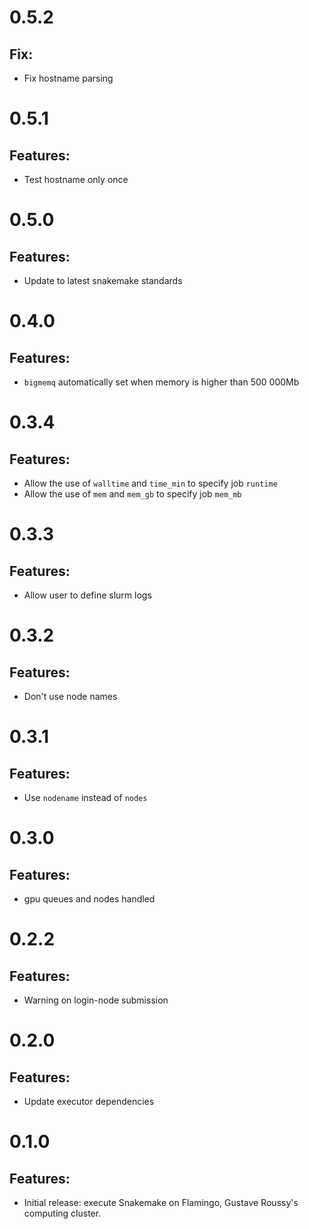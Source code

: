 # 0.5.2

## Fix:

* Fix hostname parsing

# 0.5.1

## Features:

* Test hostname only once

# 0.5.0

## Features:

* Update to latest snakemake standards

# 0.4.0

## Features:

* `bigmemq` automatically set when memory is higher than 500 000Mb

# 0.3.4

## Features:

* Allow the use of `walltime` and `time_min` to specify job `runtime`
* Allow the use of `mem` and `mem_gb` to specify job `mem_mb`

# 0.3.3

## Features:

* Allow user to define slurm logs

# 0.3.2

## Features:

* Don't use node names

# 0.3.1

## Features:

* Use `nodename` instead of `nodes`

# 0.3.0

## Features:

* gpu queues and nodes handled

# 0.2.2

## Features:

* Warning on login-node submission

# 0.2.0

## Features:

* Update executor dependencies

# 0.1.0

## Features:

* Initial release: execute Snakemake on Flamingo, Gustave Roussy's computing cluster.
